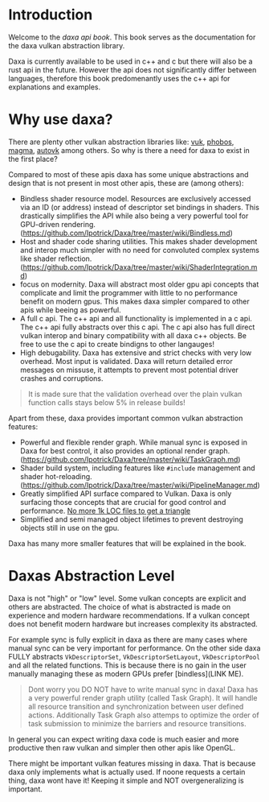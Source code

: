 # Introduction

Welcome to the *daxa api book*. This book serves as the documentation for the daxa vulkan abstraction library.

Daxa is currently available to be used in c++ and c but there will also be a rust api in the future. However the api does not significantly differ between languages, therefore this book predomenantly uses the c++ api for explanations and examples.

# Why use daxa?

There are plenty other vulkan abstraction libraries like: [vuk](https://github.com/martty/vuk), [phobos](https://github.com/NotAPenguin0/phobos-rs), [magma](https://github.com/vcoda/magma), [autovk](https://github.com/cg-tuwien/Auto-Vk) among others. So why is there a need for daxa to exist in the first place?

Compared to most of these apis daxa has some unique abstractions and design that is not present in most other apis, these are (among others):
- Bindless shader resource model. Resources are exclusively accessed via an ID (or address) instead of descriptor set bindings in shaders. This drastically simplifies the API while also being a very powerful tool for GPU-driven rendering. (https://github.com/Ipotrick/Daxa/tree/master/wiki/Bindless.md)
- Host and shader code sharing utilities. This makes shader development and interop much simpler with no need for convoluted complex systems like shader reflection. (https://github.com/Ipotrick/Daxa/tree/master/wiki/ShaderIntegration.md)
- focus on modernity. Daxa will abstract most older gpu api concepts that complicate and limit the programmer with little to no performance benefit on modern gpus. This makes daxa simpler compared to other apis while beeing as powerful.
- A full c api. The c++ api and all functionality is implemented in a c api. The c++ api fully abstracts over this c api. The c api also has full direct vulkan interop and binary compatibility with all daxa c++ objects. Be free to use the c api to create bindigns to other langauges!
- High debugability. Daxa has extensive and strict checks with very low overhead. Most input is validated. Daxa will return detailed error messages on missuse, it attempts to prevent most potential driver crashes and corruptions.
> It is made sure that the validation overhead over the plain vulkan function calls stays below 5% in release builds!

Apart from these, daxa provides important common vulkan abstraction features:
- Powerful and flexible render graph. While manual sync is exposed in Daxa for best control, it also provides an optional render graph. (https://github.com/Ipotrick/Daxa/tree/master/wiki/TaskGraph.md)
- Shader build system, including features like `#include` management and shader hot-reloading. (https://github.com/Ipotrick/Daxa/tree/master/wiki/PipelineManager.md)
- Greatly simplified API surface compared to Vulkan. Daxa is only surfacing those concepts that are crucial for good control and performance. [No more 1k LOC files to get a triangle](https://github.com/Ipotrick/Daxa/tree/master/wiki/Tutorial.md)
- Simplified and semi managed object lifetimes to prevent destroying objects still in use on the gpu.

Daxa has many more smaller features that will be explained in the book.

# Daxas Abstraction Level

Daxa is not "high" or "low" level. Some vulkan concepts are explicit and others are abstracted. The choice of what is abstracted is made on experience and modern hardware recommendations. If a vulkan concept does not benefit modern hardware but increases complexity its abstracted.

For example sync is fully explicit in daxa as there are many cases where manual sync can be very important for performance. On the other side daxa FULLY abstracts `VkDescriptorSet`, `VkDescriptorSetLayout`, `VkDescriptorPool` and all the related functions. This is because there is no gain in the user manually managing these as modern GPUs prefer [bindless](LINK ME).

> Dont worry you DO NOT have to write manual sync in daxa! Daxa has a very powerful render graph utility (called Task Graph). It will handle all resource transition and synchronization between user defined actions. Additionally Task Graph also attemps to optimize the order of task submission to minimize the barriers and resource transitions.

In general you can expect writing daxa code is much easier and more productive then raw vulkan and simpler then other apis like OpenGL. 

There might be important vulkan features missing in daxa. That is because daxa only implements what is actually used. If noone requests a certain thing, daxa wont have it! Keeping it simple and NOT overgeneralizing is important.